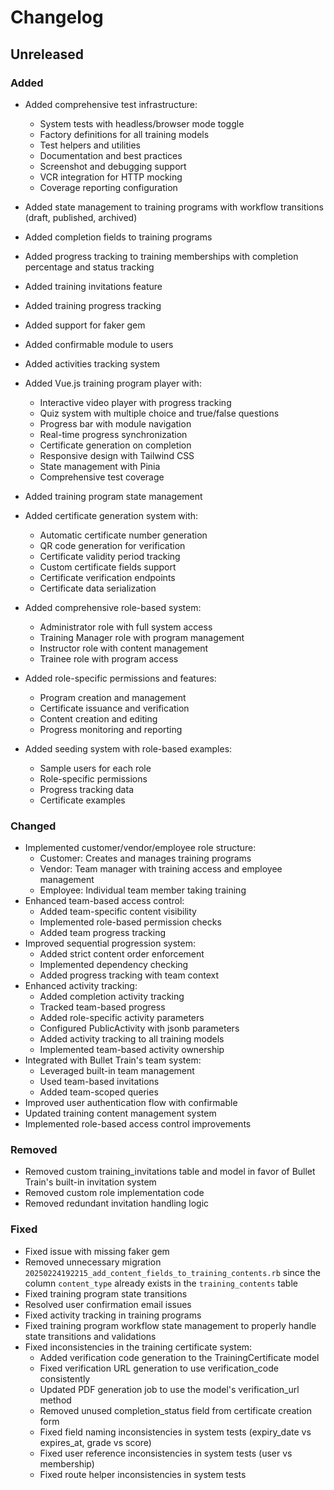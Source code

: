 # Changelog

## Unreleased

### Added

*   Added comprehensive test infrastructure:
    - System tests with headless/browser mode toggle
    - Factory definitions for all training models
    - Test helpers and utilities
    - Documentation and best practices
    - Screenshot and debugging support
    - VCR integration for HTTP mocking
    - Coverage reporting configuration

*   Added state management to training programs with workflow transitions (draft, published, archived)
*   Added completion fields to training programs
*   Added progress tracking to training memberships with completion percentage and status tracking
*   Added training invitations feature
*   Added training progress tracking
*   Added support for faker gem
*   Added confirmable module to users
*   Added activities tracking system
*   Added Vue.js training program player with:
    - Interactive video player with progress tracking
    - Quiz system with multiple choice and true/false questions
    - Progress bar with module navigation
    - Real-time progress synchronization
    - Certificate generation on completion
    - Responsive design with Tailwind CSS
    - State management with Pinia
    - Comprehensive test coverage
*   Added training program state management
*   Added certificate generation system with:
    - Automatic certificate number generation
    - QR code generation for verification
    - Certificate validity period tracking
    - Custom certificate fields support
    - Certificate verification endpoints
    - Certificate data serialization
*   Added comprehensive role-based system:
    - Administrator role with full system access
    - Training Manager role with program management
    - Instructor role with content management
    - Trainee role with program access
*   Added role-specific permissions and features:
    - Program creation and management
    - Certificate issuance and verification
    - Content creation and editing
    - Progress monitoring and reporting
*   Added seeding system with role-based examples:
    - Sample users for each role
    - Role-specific permissions
    - Progress tracking data
    - Certificate examples

### Changed

*   Implemented customer/vendor/employee role structure:
    - Customer: Creates and manages training programs
    - Vendor: Team manager with training access and employee management
    - Employee: Individual team member taking training
*   Enhanced team-based access control:
    - Added team-specific content visibility
    - Implemented role-based permission checks
    - Added team progress tracking
*   Improved sequential progression system:
    - Added strict content order enforcement
    - Implemented dependency checking
    - Added progress tracking with team context
*   Enhanced activity tracking:
    - Added completion activity tracking
    - Tracked team-based progress
    - Added role-specific activity parameters
    - Configured PublicActivity with jsonb parameters
    - Added activity tracking to all training models
    - Implemented team-based activity ownership
*   Integrated with Bullet Train's team system:
    - Leveraged built-in team management
    - Used team-based invitations
    - Added team-scoped queries
*   Improved user authentication flow with confirmable
*   Updated training content management system
*   Implemented role-based access control improvements

### Removed

*   Removed custom training_invitations table and model in favor of Bullet Train's built-in invitation system
*   Removed custom role implementation code
*   Removed redundant invitation handling logic

### Fixed

*   Fixed issue with missing faker gem
*   Removed unnecessary migration `20250224192215_add_content_fields_to_training_contents.rb` since the column `content_type` already exists in the `training_contents` table
*   Fixed training program state transitions
*   Resolved user confirmation email issues
*   Fixed activity tracking in training programs
*   Fixed training program workflow state management to properly handle state transitions and validations
*   Fixed inconsistencies in the training certificate system:
    - Added verification code generation to the TrainingCertificate model
    - Fixed verification URL generation to use verification_code consistently
    - Updated PDF generation job to use the model's verification_url method
    - Removed unused completion_status field from certificate creation form
    - Fixed field naming inconsistencies in system tests (expiry_date vs expires_at, grade vs score)
    - Fixed user reference inconsistencies in system tests (user vs membership)
    - Fixed route helper inconsistencies in system tests
